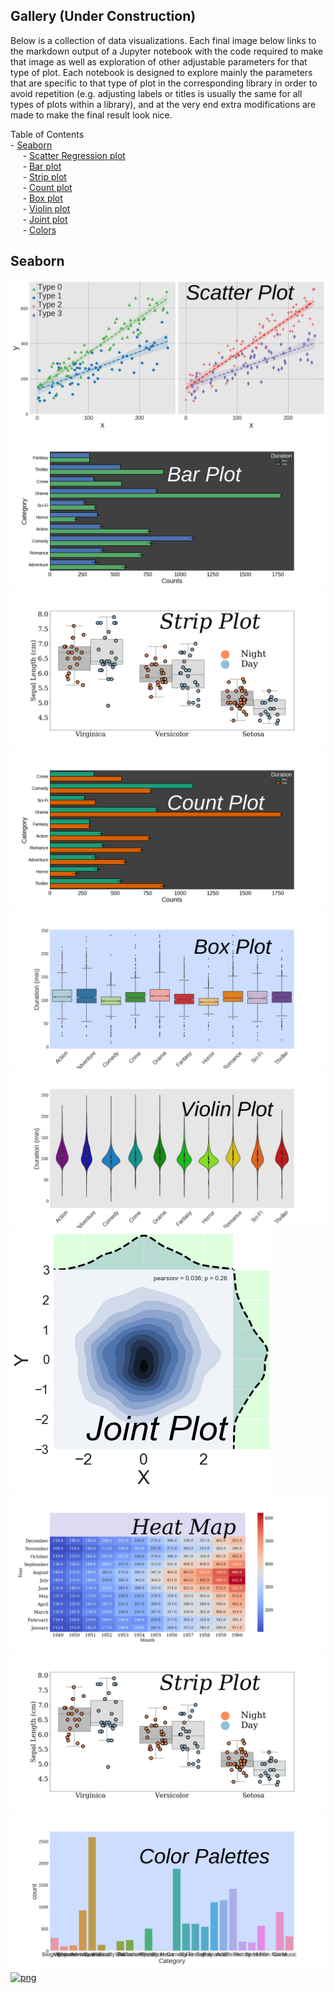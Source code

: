 ## Gallery (Under Construction)
Below is a collection of data visualizations. Each final image below links to the markdown output of a Jupyter notebook with the code required to make that image as well as exploration of other adjustable parameters for that type of plot. Each notebook is designed to explore mainly the parameters that are specific to that type of plot in the corresponding library in order to avoid repetition (e.g. adjusting labels or titles is usually the same for all types of plots within a library), and at the very end extra modifications are made to make the final result look nice.

Table of Contents   
	- [Seaborn](#seaborn)  
	&nbsp;&nbsp;&nbsp;&nbsp; - [Scatter Regression plot](#lmplot)   
	&nbsp;&nbsp;&nbsp;&nbsp; - [Bar plot](#barplot)   
	&nbsp;&nbsp;&nbsp;&nbsp; - [Strip plot](#stripplot)   
        &nbsp;&nbsp;&nbsp;&nbsp; - [Count plot](#countplot)   
	&nbsp;&nbsp;&nbsp;&nbsp; - [Box plot](#boxplot)   
	&nbsp;&nbsp;&nbsp;&nbsp; - [Violin plot](#violinplot)   
	&nbsp;&nbsp;&nbsp;&nbsp; - [Joint plot](#jointplot)   
        &nbsp;&nbsp;&nbsp;&nbsp; - [Colors](#colors)

<a name="seaborn"></a>
## Seaborn
<a name="lmplot"></a>
[![png](visualizations/figures/lmplot.png)](../visualizations/seaborn/lmplot/lmplot)
<a name="barplot"></a>
[![png](visualizations/figures/barplot.png)](../visualizations/seaborn/barplot/barplot)
<a name="stripplot"></a>
[![png](visualizations/figures/stripplot.png)](../visualizations/seaborn/stripplot/stripplot)
<a name="countplot"></a>
[![png](visualizations/figures/countplot.png)](../visualizations/seaborn/countplot/countplot)
<a name="boxplot"></a>
[![png](visualizations/figures/boxplot.png)](../visualizations/seaborn/boxplot/boxplot)
<a name="violinplot"></a>
[![png](visualizations/figures/violinplot.png)](../visualizations/seaborn/violinplot/violinplot)
<a name="jointplot"></a>
[![png](visualizations/figures/jointplot.png)](../visualizations/seaborn/jointplot/jointplot)
<a name="heatmap"></a>
[![png](visualizations/figures/heatmap.png)](../visualizations/seaborn/heatmap/heatmap)
<a name="stripplot"></a>
[![png](visualizations/figures/stripplot.png)](../visualizations/seaborn/stripplot/stripplot)
<a name="colors"></a>
[![png](visualizations/figures/colors.png)](../visualizations/seaborn/colors/colors)
[![png](figures/cube.gif)](../publications)


